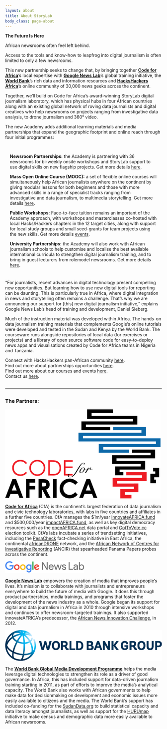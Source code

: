 ```yaml
---
layout: about
title: About StoryLab
body_class: page-about
---
```


**The Future Is Here**
 
African newsrooms often feel left behind.
 
Access to the tools and know-how to leapfrog into digital journalism is often limited to only a few newsrooms. 
 
This new partnership seeks to change that, by bringing together [**Code for Africa**](https://codeforafrica.org/)’s local expertise with [**Google News Lab**](http://newslab.withgoogle.com/)’s global training initiative, the [**World Bank**](http://worldbank.org/)’s rich data and information resources and [**HacksHackers Africa**](https://www.facebook.com/HacksHackersAfrica/)’s online community of 30,000 news geeks across the continent. 
 
Together, we’ll build on Code for Africa’s award-winning StoryLab digital journalism laboratory, which has physical hubs in four African countries along with an existing global network of roving data journalists and digital creatives who help newsrooms on projects ranging from investigative data analysis, to drone journalism and 360° video.
 
The new Academy adds additional learning materials and media partnerships that expand the geographic footprint and online reach through four initial programmes:


<div class="bg-info" style="padding: 15px 15px 10px; margin: 15px 0;">

<p><strong>Newsroom Partnerships:</strong> the Academy is partnering with 36 newsrooms for bi-weekly onsite workshops and StoryLab support to use digital skills on new flagship projects. Get more details <a href="/partners">here</a>.</p>
 
<p><strong>Mass Open Online Course (MOOC):</strong> a set of flexible online courses will simultaneously help African journalists anywhere on the continent by giving modular lessons for both beginners and those with more advanced skills in a range of specialist tracks ranging from investigative and data journalism, to multimedia storytelling. Get more details <a href="/courses">here</a>.</p>
 
<p><strong>Public Workshops:</strong> Face-to-face tuition remains an important of the Academy approach, with workshops and masterclasses co-hosted with local Hacks/Hackers chapters in the 12 target cities, along with support for local study groups and small seed-grants for team projects using the new skills.  Get more details <a href="/partners">events</a>.</p>
 
<p><strong>University Partnerships:</strong> the Academy will also work with African journalism schools to help customise and localise the best available international curricula to strengthen digital journalism training, and to bring in guest lecturers from rolemodel newsrooms. Get more details <a href="/partners">here</a>.</p>

</div>
 
 
“For journalists, recent advances in digital technology present compelling new opportunities. But learning how to use new digital tools for reporting can be daunting. This is particularly true in Africa, where digital integration in news and storytelling often remains a challenge. That’s why we are announcing our support for [this] new digital journalism initiative,” explains Google News Lab’s head of training and development, Daniel Sieberg.
 
Much of the instruction material was developed within Africa. The hands-on data journalism training materials that complements Google’s online tutorials were developed and tested in the Sudan and Kenya by the World Bank. The courseware runs alongside repositories of local data (for exercises or projects) and a library of open source software code for easy-to-deploy news apps and visualisations created by Code for Africa teams in Nigeria and Tanzania.
 
Connect with HacksHackers pan-African community [here](https://facebook.com/HacksHackersAfrica).  
Find out more about partnerships opportunities [here](/partners).  
Find out more about our courses and events [here](/academy).  
Contact us [here](/contact-us).  


<hr style="margin: 30px 0;" />


### The Partners:

![Code for Africa](/img/logos/powered-by/cfafrica.png)
  
[**Code for Africa**](https://codeforafrica.org/) (CfA) is the continent’s largest federation of data journalism and civic technology laboratories, with labs in five countries and affiliates in a further five countries. CfA manages the $1m/year [innovateAFRICA.fund](http://innovateafrica.fund) and $500,000/year [impactAFRICA.fund](http://impactafrica.fund), as well as key digital democracy resources such as the [openAFRICA.net](http://openafrica.net/) data portal and [GotToVote.cc](http://gottovote.cc) election toolkit. CfA’s labs incubate a series of trendsetting initiatives, including the [PesaCheck](https://pesacheck.org/) fact-checking initiative in East Africa, the continental [africanDRONE](http://africandrone.net/) network, and the [African Network of Centres for Investigative Reporting](http://investigativecenters.org/) (ANCIR) that spearheaded Panama Papers probes across the continent.

![Google NewsLab](/img/logos/powered-by/google.png)

[**Google News Lab**](https://newslab.withgoogle.com/) empowers the creation of media that improves people’s lives. It’s mission is to collaborate with journalists and entrepreneurs everywhere to build the future of media with Google. It does this through product partnerships, media trainings, and programs that foster the development of the news industry as a whole. Google began its support for digital and data journalism in Africa in 2010 through intensive workshops and continues to offer newsroom-targeted trainings. It also supported innovateAFRICA’s predecessor, the [African News Innovation Challenge](http://africannewschallenge.org/), in 2012.

![World Bank](/img/logos/powered-by/worldbank.png)

The [**World Bank Global Media Development Programme**](https://blogs.worldbank.org/category/tags/media-development) helps the media leverage digital technologies to strengthen its role as a driver of good governance. In Africa, this has included support for data-driven journalism training starting in 2011, as part of efforts to improve the media’s analytical capacity. The World Bank also works with African governments to help make data for decisionmaking on development and economic issues more easily available to citizens and the media. The World Bank’s support has included co-funding for the [SudanData.org](http://sudandata.org) to build statistical capacity and data literacy amongst journalists, as well as support for the [HURUmap](http://hurumap.org) initiative to make census and demographic data more easily available to African newsrooms.
